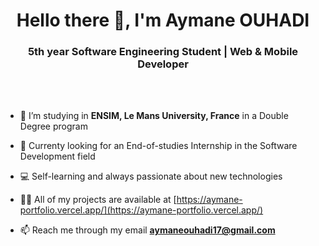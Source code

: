 <h1 align="center">Hello there 👋, <b>I'm Aymane OUHADI</b></h1>
<h3 align="center">5th year Software Engineering Student | Web & Mobile Developer</h3>

<br/><br/>

- 🌱 I’m studying in **ENSIM, Le Mans University, France** in a Double Degree program

- 💼 Currenty looking for an End-of-studies Internship in the Software Development field

- 💻 Self-learning and always passionate about new technologies

- 👨‍💻 All of my projects are available at [https://aymane-portfolio.vercel.app/](https://aymane-portfolio.vercel.app/)

- 📫 Reach me through my email **aymaneouhadi17@gmail.com**

<br/><br/>

